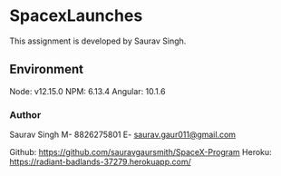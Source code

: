 # SpacexLaunches

This assignment is developed by Saurav Singh.

## Environment

Node: v12.15.0
NPM: 6.13.4
Angular: 10.1.6

### Author
Saurav Singh
M- 8826275801
E- saurav.gaur011@gmail.com


Github: https://github.com/sauravgaursmith/SpaceX-Program
Heroku: https://radiant-badlands-37279.herokuapp.com/